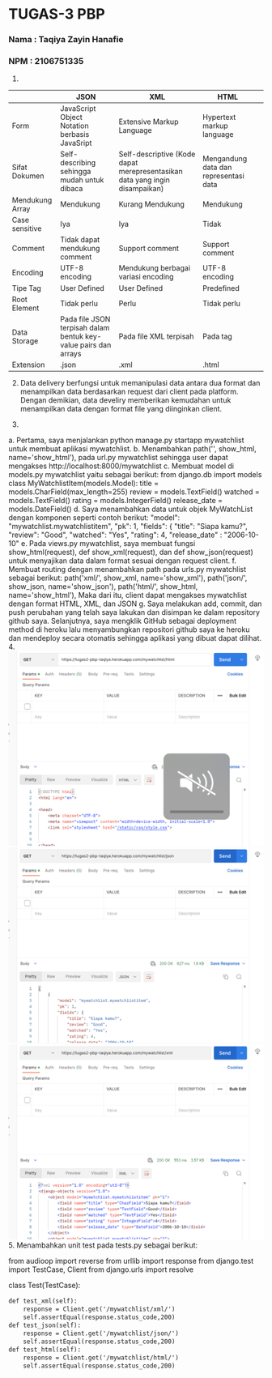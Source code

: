# TUGAS-3 PBP

### Nama : Taqiya Zayin Hanafie
### NPM  : 2106751335

1. 
|                 | JSON                                                            | XML                                 | HTML                      |   |
|-----------------|-----------------------------------------------------------------|-------------------------------------|---------------------------|---|
| Form            | JavaScript Object Notation berbasis JavaSript                   | Extensive Markup Language           | Hypertext markup language |   |
| Sifat Dokumen   |Self-describing sehingga mudah untuk dibaca              | Self-descriptive (Kode dapat merepresentasikan data yang ingin disampaikan)                                      | Mengandung data dan representasi data                      |   |
| Mendukung Array | Mendukung                                                       | Kurang Mendukung                    | Mendukung                 |   |
| Case sensitive      | Iya                              |Iya                        | Tidak        |   |
| Comment         | Tidak dapat mendukung comment                                   | Support comment                     | Support comment           |   |
| Encoding        | UTF-8 encoding                                                  | Mendukung berbagai variasi encoding | UTF-8 encoding            |   |
| Tipe Tag        | User Defined                                                    | User Defined                        | Predefined                |   |
| Root Element    | Tidak perlu                                                     |Perlu                                | Tidak perlu               |   |
| Data Storage    | Pada file JSON terpisah dalam bentuk key-value pairs dan arrays | Pada file XML terpisah              | Pada tag                  |   |
| Extension       | .json                                                           | .xml                                | .html                     |   |

2. Data delivery berfungsi untuk memanipulasi data antara dua format dan menampilkan data berdasarkan request dari client pada platform. Dengan demikian, data develiry memberikan kemudahan untuk menampilkan data dengan format file yang diinginkan client.

3. 
a. Pertama, saya menjalankan python manage.py startapp mywatchlist untuk membuat aplikasi mywatchlist.
b. Menambahkan path('', show_html, name='show_html'), pada url.py mywatchlist sehingga user dapat mengakses http://localhost:8000/mywatchlist
c. Membuat model di models.py mywatchlist yaitu sebagai berikut:
from django.db import models
class MyWatchlistItem(models.Model):
    title = models.CharField(max_length=255)
    review = models.TextField()
    watched = models.TextField()
    rating = models.IntegerField()
    release_date = models.DateField()
d. Saya menambahkan data untuk objek MyWatchList dengan komponen seperti contoh berikut: "model": "mywatchlist.mywatchlistitem",
        "pk": 1,
        "fields": {
            "title": "Siapa kamu?",
            "review": "Good",
            "watched": "Yes",
            "rating": 4,
            "release_date" : "2006-10-10"
e. Pada views.py mywatchlist, saya membuat fungsi show_html(request), def show_xml(request), dan def show_json(request) untuk menyajikan data dalam format sesuai dengan request client.
f. Membuat routing dengan menambahkan path pada urls.py mywatchlist sebagai berikut:
    path('xml/', show_xml, name='show_xml'), 
    path('json/', show_json, name='show_json'),
    path('html/', show_html, name='show_html'),
  Maka dari itu, client dapat mengakses mywatchlist dengan format HTML, XML, dan JSON
g. Saya melakukan add, commit, dan push perubahan yang telah saya lakukan dan disimpan ke dalam repository github saya. Selanjutnya, saya mengklik GitHub sebagai deployment method di heroku lalu menyambungkan repositori github saya ke heroku dan mendeploy secara otomatis sehingga aplikasi yang dibuat dapat dilihat. 
4. ![HTML](https://github.com/taqiyazayin4/Tugas/blob/main/mywatchlist/Screen%20Shot%202022-09-22%20at%2008.03.27.png)
![JSON](https://github.com/taqiyazayin4/Tugas/blob/main/mywatchlist/Screen%20Shot%202022-09-22%20at%2008.03.34.png)
![XML](https://github.com/taqiyazayin4/Tugas/blob/main/mywatchlist/Screen%20Shot%202022-09-22%20at%2008.03.43.png)
5. Menambahkan unit test pada tests.py sebagai berikut:

from audioop import reverse
from urllib import response 
from django.test import TestCase, Client
from django.urls import resolve

class Test(TestCase):
    
    def test_xml(self):
        response = Client.get('/mywatchlist/xml/')
        self.assertEqual(response.status_code,200)
    def test_json(self):
        response = Client.get('/mywatchlist/json/')
        self.assertEqual(response.status_code,200)
    def test_html(self):
        response = Client.get('/mywatchlist/html/')
        self.assertEqual(response.status_code,200)
   
